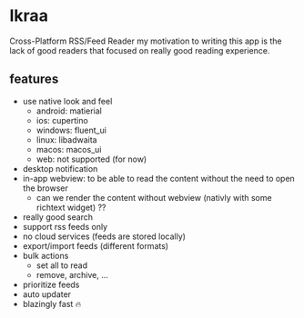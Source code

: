 # Ikraa
Cross-Platform RSS/Feed Reader
my motivation to writing this app is the lack 
of good readers that focused on really good reading
experience.

## features
- use native look and feel
    - android: matierial
    - ios: cupertino
    - windows: fluent_ui
    - linux: libadwaita
    - macos: macos_ui
    - web: not supported (for now)
- desktop notification
- in-app webview: to be able to read the content without the need to open the browser
    - can we render the content without webview (nativly with some richtext widget) ??
- really good search
- support rss feeds only
- no cloud services (feeds are stored locally)
- export/import feeds (different formats)
- bulk actions
    - set all to read
    - remove, archive, ...
- prioritize feeds
- auto updater
- blazingly fast 🔥
